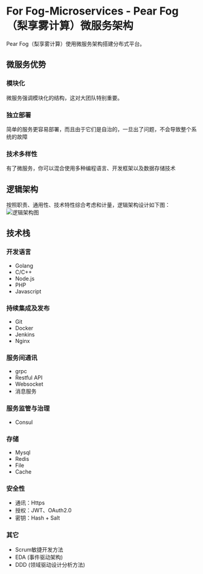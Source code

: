 # For Fog-Microservices - Pear Fog（梨享雾计算）微服务架构
Pear Fog（梨享雾计算）使用微服务架构搭建分布式平台。

## 微服务优势
### 模块化
微服务强调模块化的结构，这对大团队特别重要。
### 独立部署
简单的服务更容易部署，而且由于它们是自治的，一旦出了问题，不会导致整个系统的故障
### 技术多样性
有了微服务，你可以混合使用多种编程语言、开发框架以及数据存储技术

## 逻辑架构
按照职责、通用性、技术特性综合考虑和计量，逻辑架构设计如下图：<br>
![逻辑架构图]()

## 技术栈
### 开发语言
- Golang
- C/C++
- Node.js
- PHP
- Javascript

### 持续集成及发布
- Git
- Docker
- Jenkins
- Nginx

### 服务间通讯
- grpc
- Restful API
- Websocket
- 消息服务

### 服务监管与治理
- Consul

### 存储
- Mysql
- Redis
- File
- Cache

### 安全性
- 通讯：Https
- 授权：JWT、OAuth2.0
- 密钥：Hash + Salt

### 其它
- Scrum敏捷开发方法
- EDA (事件驱动架构)
- DDD (领域驱动设计分析方法)

